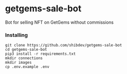 # getgems-sale-bot
Bot for selling NFT on GetGems without commissions

### Installing
```
git clone https://github.com/shibdev/getgems-sale-bot
cd getgems-sale-bot
pip3 install -r requirements.txt
mkdir connections
mkdir images
cp .env.example .env
```
